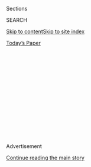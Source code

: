 <div id="app">

<div>

<div>

<div>

<div class="NYTAppHideMasthead css-1q2w90k e1suatyy0">

<div class="section css-ui9rw0 e1suatyy2">

<div class="css-eph4ug er09x8g0">

<div class="css-6n7j50">

</div>

<span class="css-1dv1kvn">Sections</span>

<div class="css-10488qs">

<span class="css-1dv1kvn">SEARCH</span>

</div>

[Skip to content](#site-content)[Skip to site
index](#site-index)

</div>

<div class="css-10698na e1huz5gh0">

</div>

</div>

<div id="masthead-bar-one" class="section hasLinks css-15hmgas e1csuq9d3">

<div class="css-uqyvli e1csuq9d0">

</div>

<div class="css-1uqjmks e1csuq9d1">

</div>

<div class="css-9e9ivx">

[](https://myaccount.nytimes3xbfgragh.onion/auth/login?response_type=cookie&client_id=vi)

</div>

<div class="css-1bvtpon e1csuq9d2">

[Today’s
Paper](https://www.nytimes3xbfgragh.onion/section/todayspaper)

</div>

</div>

</div>

</div>

<div data-aria-hidden="false">

<div id="site-content" data-role="main">

<div>

<div class="css-1aor85t" style="opacity:0.000000001;z-index:-1;visibility:hidden">

<div class="css-1hqnpie">

<div class="css-epjblv">

<span class="css-17xtcya">[Opinion](/section/opinion)</span><span class="css-x15j1o">|</span><span class="css-fwqvlz">One
Job Is Better Than
Two</span>

</div>

<div class="css-k008qs">

<div class="css-1iwv8en">

<span class="css-18z7m18"></span>

<div>

</div>

</div>

<span class="css-1n6z4y">https://nyti.ms/2ZA6cFP</span>

<div class="css-1705lsu">

<div class="css-4xjgmj">

<div class="css-4skfbu" data-role="toolbar" data-aria-label="Social Media Share buttons, Save button, and Comments Panel with current comment count" data-testid="share-tools">

  - 
  - 
  - 
  - 
    
    <div class="css-6n7j50">
    
    </div>

  - 
  - 

</div>

</div>

</div>

</div>

</div>

</div>

<div class="css-13pd83m">

</div>

<div id="top-wrapper" class="css-1sy8kpn">

<div id="top-slug" class="css-l9onyx">

Advertisement

</div>

[Continue reading the main
story](#after-top)

<div class="ad top-wrapper" style="text-align:center;height:100%;display:block;min-height:250px">

<div id="top" class="place-ad" data-position="top" data-size-key="top">

</div>

</div>

<div id="after-top">

</div>

</div>

<div>

<div class="css-v5btjw etb61u70">

<div class="css-v05ibm etb61u71">

[Opinion](/section/opinion)

</div>

</div>

<div id="sponsor-wrapper" class="css-1hyfx7x">

<div id="sponsor-slug" class="css-19vbshk">

Supported by

</div>

[Continue reading the main
story](#after-sponsor)

<div id="sponsor" class="ad sponsor-wrapper" style="text-align:center;height:100%;display:block">

</div>

<div id="after-sponsor">

</div>

</div>

<div class="css-186x18t">

</div>

<div class="css-1vkm6nb ehdk2mb0">

# One Job Is Better Than Two

</div>

Millions of Americans have full-time jobs that don’t pay enough to make
ends meet. So they have to work a second job, too.

<div class="css-18e8msd">

<div class="css-vp77d3 epjyd6m0">

<div class="css-1baulvz">

By [<span class="css-1baulvz" itemprop="name">Binyamin
Appelbaum</span>](https://www.nytimes3xbfgragh.onion/by/binyamin-appelbaum)
and [<span class="css-1baulvz last-byline" itemprop="name">Damon
Winter</span>](https://www.nytimes3xbfgragh.onion/by/damon-winter)

<div class="css-8atqhb">

Mr. Appelbaum is a member of the editorial board. Mr. Winter is a staff
photographer on assignment for Opinion.

</div>

</div>

</div>

  - Sept. 1,
    2019

  - 
    
    <div class="css-4xjgmj">
    
    <div class="css-pvvomx" data-role="toolbar" data-aria-label="Social Media Share buttons, Save button, and Comments Panel with current comment count" data-testid="share-tools">
    
      - 
      - 
      - 
      - 
        
        <div class="css-6n7j50">
        
        </div>
    
      - 
      - 
    
    </div>
    
    </div>

</div>

</div>

<div class="section meteredContent css-1r7ky0e" name="articleBody" itemprop="articleBody">

<div class="css-79elbk" data-testid="photoviewer-wrapper">

<div class="css-z3e15g" data-testid="photoviewer-wrapper-hidden">

</div>

<div class="css-1a48zt4 ehw59r15" data-testid="photoviewer-children">

![<span class="css-16f3y1r e13ogyst0" data-aria-hidden="true">Ashley
Cocchiara works in a union training program for painters at a
construction site, left, almost an hour and a half north of her home in
Charleroi, Pa. She makes $21.55 an hour. She also pulls shifts as a
bartender at social clubs in Charleroi, right, but hopes to stop that to
spend more time with her 3-year-old son, Jasper,
center.</span><span class="css-cnj6d5 e1z0qqy90" itemprop="copyrightHolder"><span class="css-1ly73wi e1tej78p0">Credit...</span><span>Damon
Winter/The New York
Times</span></span>](https://static01.graylady3jvrrxbe.onion/images/2019/09/01/opinion/01laborspread-ashley/01laborspread-ashley-articleLarge.jpg?quality=75&auto=webp&disable=upscale)

</div>

</div>

<div class="css-1fanzo5 StoryBodyCompanionColumn">

<div class="css-53u6y8">

It’s easy for most people to find a job in America on Labor Day 2019.
The unemployment rate is very low; store windows are plastered with help
wanted signs.

But for millions of Americans, one job is not enough.

Bridget Hughes, 29, works a regular day shift at a Burger King in Kansas
City, Mo. Three nights a week, she also works the overnight shift at a
nearby McDonald’s. She makes $10 an hour at Burger King and $9.50 an
hour at McDonald’s and, together with her husband’s job at a gas
station, they manage to feed their three children and to pay the rent.

“When I thought of my future, I thought I was going to be at football
games and soccer practices and cheerleading, when in all actuality I’m
lucky if I’m home for birthdays,” Ms. Hughes said. “And my children,
they think if mommy is at work all the time then we should have the
money. But the reality is that I’m at work all the time and I don’t have
the money.”

More than eight million people — roughly 5 percent of all workers — held
more than one job at a time in July, according to the most recent
federal data. The economy has been growing for more than a decade, but
their lives offer a reminder that not all Americans are thriving.

</div>

</div>

<div class="css-1fanzo5 StoryBodyCompanionColumn">

<div class="css-53u6y8">

Like Ms. Hughes, most people with multiple jobs worked a full-time job
that just didn’t pay enough. Most workers find second jobs in the same
industry, but a growing number have taken on “gig” work like driving for
Uber.

Daniel Asnake, 49, sleeps in his car after his morning shift as a
baggage handler at Reagan National Airport outside Washington, D.C. Then
he uses the car to earn as much as $145 a shift as an Uber driver well
into the evening. Most days, he leaves home before his two children rise
and returns after they have gone to sleep.

Ashley Cocchiara, 30, hopes to drop her second job soon. Ms. Cocchiara,
who lives south of Pittsburgh, landed a spot in a union training program
for industrial painters two years ago, and as she racks up hours, her
hourly pay is climbing. For now, she still picks up weekend shifts as a
bartender in her hometown, to make enough money to care for her
3-year-old son. By next year, she hopes painting will pay enough so she
can spend the time with her son
instead.

## Daniel Asnake

</div>

</div>

<div class="css-79elbk" data-testid="photoviewer-wrapper">

<div class="css-z3e15g" data-testid="photoviewer-wrapper-hidden">

</div>

<div class="css-1a48zt4 ehw59r15" data-testid="photoviewer-children">

<div class="css-1xdhyk6 erfvjey0">

<span class="css-1ly73wi e1tej78p0">Image</span>

<div class="css-zjzyr8">

<div data-testid="lazyimage-container" style="height:179.15555555555557px">

</div>

</div>

</div>

<span class="css-cnj6d5 e1z0qqy90" itemprop="copyrightHolder"><span class="css-1ly73wi e1tej78p0">Credit...</span><span>Damon
Winter/The New York Times</span></span>

</div>

</div>

<div class="css-1fanzo5 StoryBodyCompanionColumn">

<div class="css-53u6y8">

Daniel Asnake, 49, handles baggage at Reagan National Airport, left,
outside Washington, D.C., even though a doctor told him not to lift more
than 15 pounds because of a spinal injury. After finishing his shift at
12:30 p.m., he takes a nap in his car before driving Uber passengers
into the evening, recently ending a shift in Silver Spring, Md., right.
The two jobs allow him to support his wife, Hannah Firdawoke, who is
disabled, and their two sons, Luel Daniel, 7, and Natnel Daniel, 4,
center. But he often goes a week without seeing the
boys.

</div>

</div>

<div class="css-1fanzo5 StoryBodyCompanionColumn">

<div class="css-53u6y8">

## Daysy Rodriguez

</div>

</div>

<div class="css-79elbk" data-testid="photoviewer-wrapper">

<div class="css-z3e15g" data-testid="photoviewer-wrapper-hidden">

</div>

<div class="css-1a48zt4 ehw59r15" data-testid="photoviewer-children">

<div class="css-1xdhyk6 erfvjey0">

<span class="css-1ly73wi e1tej78p0">Image</span>

<div class="css-zjzyr8">

<div data-testid="lazyimage-container" style="height:179.8px">

</div>

</div>

</div>

<span class="css-cnj6d5 e1z0qqy90" itemprop="copyrightHolder"><span class="css-1ly73wi e1tej78p0">Credit...</span><span>Damon
Winter/The New York Times</span></span>

</div>

</div>

<div class="css-1fanzo5 StoryBodyCompanionColumn">

<div class="css-53u6y8">

Daysy Rodriguez, 55, outside her home in Elizabeth, N.J., left,
supplements her full-time job at a warehouse, center, with part-time
work promoting a Latin food company at a Food Bazaar, right. She also
works overnight shifts as a home care attendant on weekends. She uses
the money from her extra jobs to help her daughter pay her way through
college. Her daughter is on pace to graduate next year, and once she
does, Ms. Rodriguez plans to cut back on her hours. “I’ll be able to
rest my body and mind,” she said. “And I hope that happens
soon.”

## Rich Berry

</div>

</div>

<div class="css-79elbk" data-testid="photoviewer-wrapper">

<div class="css-z3e15g" data-testid="photoviewer-wrapper-hidden">

</div>

<div class="css-1a48zt4 ehw59r15" data-testid="photoviewer-children">

<div class="css-1xdhyk6 erfvjey0">

<span class="css-1ly73wi e1tej78p0">Image</span>

<div class="css-zjzyr8">

<div data-testid="lazyimage-container" style="height:179.15555555555557px">

</div>

</div>

</div>

<span class="css-cnj6d5 e1z0qqy90" itemprop="copyrightHolder"><span class="css-1ly73wi e1tej78p0">Credit...</span><span>Damon
Winter/The New York Times</span></span>

</div>

</div>

<div class="css-1fanzo5 StoryBodyCompanionColumn">

<div class="css-53u6y8">

Rich Berry, 53, at right with one of his two sons, Jared, 20, loves
coaching hockey at the State University of New York’s upstate campus in
Cortland. But during his 20 years as a state trooper, Mr. Berry was not
allowed to be paid to do it. After retiring in 2015, Mr. Berry started
drawing a salary from the university, but even with a state pension, he
had to work five days a week from 7 a.m. to 3 p.m. at Meldrim’s Paint
Center in Cortland, center, and part-time as a deputy for the Cortland
County Sheriff’s Department, left, to pay the
bills.

## Bridget Hughes

</div>

</div>

<div class="css-79elbk" data-testid="photoviewer-wrapper">

<div class="css-z3e15g" data-testid="photoviewer-wrapper-hidden">

</div>

<div class="css-1a48zt4 ehw59r15" data-testid="photoviewer-children">

<div class="css-1xdhyk6 erfvjey0">

<span class="css-1ly73wi e1tej78p0">Image</span>

<div class="css-zjzyr8">

<div data-testid="lazyimage-container" style="height:180.44444444444443px">

</div>

</div>

</div>

<span class="css-cnj6d5 e1z0qqy90" itemprop="copyrightHolder"><span class="css-1ly73wi e1tej78p0">Credit...</span><span>Damon
Winter/The New York Times</span></span>

</div>

</div>

<div class="css-1fanzo5 StoryBodyCompanionColumn">

<div class="css-53u6y8">

Bridget Hughes has worked in fast food restaurants since she dropped out
of high school at the age of 16 to help her mother pay the bills. Ms.
Hughes, 29, works a regular day shift at a Burger King in Kansas City,
Mo., left. Three days a week, she sleeps for a few hours and then heads
to a nearby McDonald’s, right, for an overnight shift. Her mother,
sister and brother help to care for her children, Rae’Aunna, 6, Dezmon,
7 and Tray’Von, 10,
center.

## Alicia Cleveland

</div>

</div>

<div class="css-79elbk" data-testid="photoviewer-wrapper">

<div class="css-z3e15g" data-testid="photoviewer-wrapper-hidden">

</div>

<div class="css-1a48zt4 ehw59r15" data-testid="photoviewer-children">

<div class="css-1xdhyk6 erfvjey0">

<span class="css-1ly73wi e1tej78p0">Image</span>

<div class="css-zjzyr8">

<div data-testid="lazyimage-container" style="height:179.8px">

</div>

</div>

</div>

<span class="css-cnj6d5 e1z0qqy90" itemprop="copyrightHolder"><span class="css-1ly73wi e1tej78p0">Credit...</span><span>Damon
Winter/The New York Times</span></span>

</div>

</div>

<div class="css-1fanzo5 StoryBodyCompanionColumn">

<div class="css-53u6y8">

Alicia Cleveland, left, works as a nanny for an Atlanta family three
days a week, earning $18 an hour. Ms. Cleveland, 41, would like to find
a family that needs full-time help; in the meantime, she picks up odd
jobs as a babysitter, chauffeuring kids to activities in her Dodge
Journey. After dinner and homework with her own three children, Jaida,
9, Jordan, 13 and Jasmine, 16, center, she heads back out to drive for
Uber and Lyft, often starting on a trendy strip of restaurants near
Georgia State University, right.

*Produced by Sarah Eckinger.*

*The Times is committed to publishing* [*a diversity of
letters*](https://www.nytimes3xbfgragh.onion/2019/01/31/opinion/letters/letters-to-editor-new-york-times-women.html)
*to the editor. We’d like to hear what you think about this or any of
our articles. Here are some*
[*tips*](https://help.nytimes3xbfgragh.onion/hc/en-us/articles/115014925288-How-to-submit-a-letter-to-the-editor)*.
And here’s our email:*
[*letters@NYTimes.com*](mailto:letters@NYTimes.com)*.*

*Follow The New York Times Opinion section on*
[*Facebook*](https://www.facebookcorewwwi.onion/nytopinion)*,* [*Twitter
(@NYTopinion)*](http://twitter.com/NYTOpinion) *and*
[*Instagram*](https://www.instagram.com/nytopinion/)*.*

</div>

</div>

</div>

<div>

</div>

<div>

</div>

<div>

</div>

<div>

<div id="bottom-wrapper" class="css-1ede5it">

<div id="bottom-slug" class="css-l9onyx">

Advertisement

</div>

[Continue reading the main
story](#after-bottom)

<div id="bottom" class="ad bottom-wrapper" style="text-align:center;height:100%;display:block;min-height:90px">

</div>

<div id="after-bottom">

</div>

</div>

</div>

</div>

</div>

## Site Index

<div>

</div>

## Site Information Navigation

  - [© <span>2020</span> <span>The New York Times
    Company</span>](https://help.nytimes3xbfgragh.onion/hc/en-us/articles/115014792127-Copyright-notice)

<!-- end list -->

  - [NYTCo](https://www.nytco.com/)
  - [Contact
    Us](https://help.nytimes3xbfgragh.onion/hc/en-us/articles/115015385887-Contact-Us)
  - [Work with us](https://www.nytco.com/careers/)
  - [Advertise](https://nytmediakit.com/)
  - [T Brand Studio](http://www.tbrandstudio.com/)
  - [Your Ad
    Choices](https://www.nytimes3xbfgragh.onion/privacy/cookie-policy#how-do-i-manage-trackers)
  - [Privacy](https://www.nytimes3xbfgragh.onion/privacy)
  - [Terms of
    Service](https://help.nytimes3xbfgragh.onion/hc/en-us/articles/115014893428-Terms-of-service)
  - [Terms of
    Sale](https://help.nytimes3xbfgragh.onion/hc/en-us/articles/115014893968-Terms-of-sale)
  - [Site
    Map](https://spiderbites.nytimes3xbfgragh.onion)
  - [Help](https://help.nytimes3xbfgragh.onion/hc/en-us)
  - [Subscriptions](https://www.nytimes3xbfgragh.onion/subscription?campaignId=37WXW)

</div>

</div>

</div>

</div>
